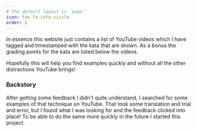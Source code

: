 ```yaml
---
# the default layout is 'page'
icon: fas fa-info-circle
order: 2
---
```


In essence this website just contains a list of YouTube videos which I have tagged and timestamped with the kata that are shown. As a bonus the grading points for the kata are listed below the videos.

Hopefully this will help you find examples quickly and without all the other distractions YouTube brings!


### Backstory
After getting some feedback I didn't quite understand, I searched for some examples of that technique on YouTube. That took some translation and trial and error, but I found what I was looking for and the feedback clicked into place! To be able to do the same more quickly in the future I started this project.
